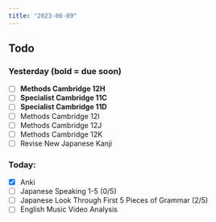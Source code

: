 ```yaml
---
title: "2023-06-09"
---
```


## Todo
### Yesterday (**bold** = due soon)
- [ ] **Methods Cambridge 12H**
- [ ] **Specialist Cambridge 11C**
- [ ] **Specialist Cambridge 11D**
- [ ] Methods Cambridge 12I
- [ ] Methods Cambridge 12J
- [ ] Methods Cambridge 12K
- [ ] Revise New Japanese Kanji

### Today:
- [x] Anki
- [ ] Japanese Speaking 1-5 (0/5)
- [ ] Japanese Look Through First 5 Pieces of Grammar (2/5)
- [ ] English Music Video Analysis